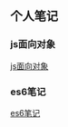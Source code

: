 ## 个人笔记

### js面向对象
[js面向对象](https://github.com/oorzc/study-js/blob/master/js面向对象.md)

### es6笔记
[es6笔记](https://github.com/oorzc/study-js/blob/master/es6_note/README.md)

